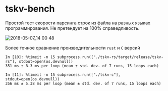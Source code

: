 # tskv-bench
Простой тест скорости парсинга строк из файла на разных языках программирования.
Не претендует на 100% справедливость.

![2018-05-07_14 00 48](https://user-images.githubusercontent.com/2256154/39688999-2a9c1750-51ff-11e8-8dfa-529b41463278.png)


Более точное сравнение производительности `rust` и `C` версий
```
In [10]: %timeit -n 15 subprocess.run(["./tskv-rs/target/release/tskv-rs"], stdout=open(os.devnull))
351 ms ± 8.3 ms per loop (mean ± std. dev. of 7 runs, 15 loops each)

In [11]: %timeit -n 15 subprocess.run(["./tskv-c"], stdout=open(os.devnull))
356 ms ± 5.38 ms per loop (mean ± std. dev. of 7 runs, 15 loops each)
```
